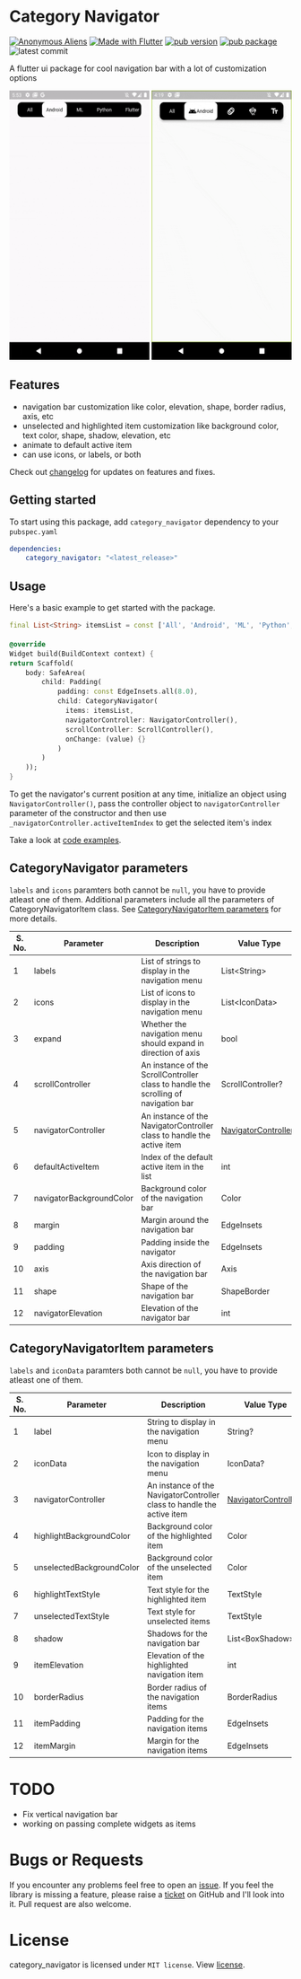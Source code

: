 # Category Navigator

[![Anonymous Aliens](https://img.shields.io/badge/By-Anonymous%20Aliens-red)](https://anonymousaliens.app/)
[![Made with Flutter](https://img.shields.io/badge/-Flutter-blue?logo=flutter)](https://flutter.dev/)
[![pub version](https://img.shields.io/pub/v/category_navigator?color=orange)](https://pub.dev/packages/category_navigator)
[![pub package](https://img.shields.io/github/languages/code-size/AnonymousAliensX/category_navigator?color=success)](https://pub.dev/packages/category_navigator)
![latest commit](https://img.shields.io/github/last-commit/AnonymousAliensX/category_navigator?logo=github)

A flutter ui package for cool navigation bar with a lot of customization options

<img src="https://github.com/AnonymousAliensX/category_navigator/blob/main/demo_gifs/demo.gif?raw=true" width="250" height="480"/> <img src="https://github.com/AnonymousAliensX/category_navigator/blob/main/demo_gifs/demo3.gif?raw=true" width="250" height="480"/>

## Features

-   navigation bar customization like color, elevation, shape, border radius, axis, etc
-   unselected and highlighted item customization like background color, text color, shape, shadow, elevation, etc
-   animate to default active item
-   can use icons, or labels, or both

Check out [changelog](https://github.com/AnonymousAliensX/category_navigator/blob/main/CHANGELOG.md) for updates on features and fixes.

## Getting started

To start using this package, add `category_navigator` dependency to your `pubspec.yaml`

```yaml
dependencies:
    category_navigator: "<latest_release>"
```

## Usage

Here's a basic example to get started with the package.

```dart
final List<String> itemsList = const ['All', 'Android', 'ML', 'Python', 'Flutter', 'Text', 'iOS', 'Web', 'Windows'];

@override
Widget build(BuildContext context) {
return Scaffold(
    body: SafeArea(
        child: Padding(
            padding: const EdgeInsets.all(8.0),
            child: CategoryNavigator(
              items: itemsList,
              navigatorController: NavigatorController(),
              scrollController: ScrollController(),
              onChange: (value) {}
            )
        )
    ));
}
```

To get the navigator's current position at any time, initialize an object using `NavigatorController()`, pass the controller object to `navigatorController` parameter of the constructor and then use `_navigatorController.activeItemIndex` to get the selected item's index

Take a look at [code examples](https://github.com/AnonymousAliensX/category_navigator/tree/main/example).

## CategoryNavigator parameters

`labels` and `icons` paramters both cannot be `null`, you have to provide atleast one of them.
Additional parameters include all the parameters of CategoryNavigatorItem class. See [CategoryNavigatorItem parameters](#categorynavigatoritem-parameters) for more details.

| S. No. | Parameter                | Description                                                                         | Value Type                                                | Default Value                                                               |
| ------ | ------------------------ | ----------------------------------------------------------------------------------- | --------------------------------------------------------- | --------------------------------------------------------------------------- |
| 1      | labels                   | List of strings to display in the navigation menu                                   | List\<String>                                             | optional                                                                    |
| 2      | icons                    | List of icons to display in the navigation menu                                     | List\<IconData>                                           | optional                                                                    |
| 3      | expand                   | Whether the navigation menu should expand in direction of axis                      | bool                                                      | true                                                                        |
| 4      | scrollController         | An instance of the ScrollController class to handle the scrolling of navigation bar | ScrollController?                                         | optional                                                                    |
| 5      | navigatorController      | An instance of the NavigatorController class to handle the active item              | [NavigatorController?](lib/src/navigator_controller.dart) | optional                                                                    |
| 6      | defaultActiveItem        | Index of the default active item in the list                                        | int                                                       | 0                                                                           |
| 7      | navigatorBackgroundColor | Background color of the navigation bar                                              | Color                                                     | Colors.black                                                                |
| 8      | margin                   | Margin around the navigation bar                                                    | EdgeInsets                                                | EdgeInsets.symmetric(horizontal: 16)                                        |
| 9      | padding                  | Padding inside the navigator                                                        | EdgeInsets                                                | EdgeInsets.symmetric(horizontal: 8.0, vertical: 0)                          |
| 10     | axis                     | Axis direction of the navigation bar                                                | Axis                                                      | Axis.horizontal                                                             |
| 11     | shape                    | Shape of the navigation bar                                                         | ShapeBorder                                               | RoundedRectangleBorder(borderRadius: BorderRadius.all(Radius.circular(12))) |
| 12     | navigatorElevation       | Elevation of the navigator bar                                                      | int                                                       | 5                                                                           |

## CategoryNavigatorItem parameters

`labels` and `iconData` paramters both cannot be `null`, you have to provide atleast one of them.

| S. No. | Parameter                 | Description                                                            | Value Type                                                | Default Value                                      |
| ------ | ------------------------- | ---------------------------------------------------------------------- | --------------------------------------------------------- | -------------------------------------------------- |
| 1      | label                     | String to display in the navigation menu                               | String?                                                   | optional                                           |
| 2      | iconData                  | Icon to display in the navigation menu                                 | IconData?                                                 | optional                                           |
| 3      | navigatorController       | An instance of the NavigatorController class to handle the active item | [NavigatorController?](lib/src/navigator_controller.dart) | optional                                           |
| 4      | highlightBackgroundColor  | Background color of the highlighted item                               | Color                                                     | Colors.white                                       |
| 5      | unselectedBackgroundColor | Background color of the unselected item                                | Color                                                     | Colors.black                                       |
| 6      | highlightTextStyle        | Text style for the highlighted item                                    | TextStyle                                                 | TextStyle(color: Colors.black)                     |
| 7      | unselectedTextStyle       | Text style for unselected items                                        | TextStyle                                                 | TextStyle(color: Colors.white)                     |
| 8      | shadow                    | Shadows for the navigation bar                                         | List\<BoxShadow>                                          | [BoxShadow(color: Colors.black)]                   |
| 9      | itemElevation             | Elevation of the highlighted navigation item                           | int                                                       | 0                                                  |
| 10     | borderRadius              | Border radius of the navigation items                                  | BorderRadius                                              | BorderRadius.all(Radius.circular(10))              |
| 11     | itemPadding               | Padding for the navigation items                                       | EdgeInsets                                                | EdgeInsets.symmetric(horizontal: 12, vertical: 12) |
| 12     | itemMargin                | Margin for the navigation items                                        | EdgeInsets                                                | EdgeInsets.symmetric(horizontal: 8)                |

# TODO

-   Fix vertical navigation bar
-   working on passing complete widgets as items

# Bugs or Requests

If you encounter any problems feel free to open an [issue](https://github.com/AnonymousAliensX/category_navigator/issues/new?template=bug_report.md). If you feel the library is missing a feature, please raise a [ticket](https://github.com/AnonymousAliensX/category_navigator/issues/new?template=feature_request.md) on GitHub and I'll look into it. Pull request are also welcome.

# License

category_navigator is licensed under `MIT license`. View [license](https://github.com/AnonymousAliensX/category_navigator/blob/main/LICENSE).
